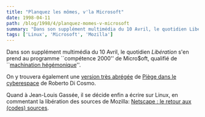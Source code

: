 ```yaml
---
title: "Planquez les mômes, v'la Microsoft"
date: 1998-04-11
path: /blog/1998/4/planquez-momes-v-microsoft
summary: "Dans son supplément multimédia du 10 Avril, le quotidien Libération s'en prend au programme ``compétence 2000'' de Micro$oft, qualifié de ``machination hégémonique''."
tags: ['Linux', 'Microsoft', 'Mozilla']
---
```


<P>
Dans son supplément multimédia du 10 Avril, le quotidien <EM>Libération</EM>
s'en prend au programme ``compétence 2000'' de Micro$oft, qualifié de
``<A HREF="http://www.liberation.fr/multi/edito.html">machination
hégémonique</A>''.
</P>

<P>
On y trouvera également une <A HREF="http://www.liberation.fr/multi/tribunes.html">version très abrégée</A>
de <A HREF="http://www.mmedium.com/dossiers/piege/">Piège dans le cyberespace</A> de Roberto Di Cosmo.
</P>

<P>Quand à Jean-Louis Gassée, il se décide enfin a écrire sur Linux, en
commentant la libération des sources de Mozilla:
<A HREF="http://www.liberation.fr/chroniques/ga980410.html">Netscape : le retour aux (codes) sources</A>.
</P>


